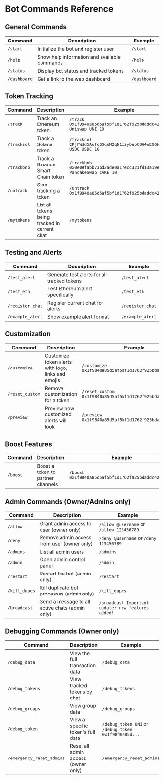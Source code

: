 # Bot Commands Reference

## General Commands

| Command | Description | Example |
|---------|-------------|---------|
| `/start` | Initialize the bot and register user | `/start` |
| `/help` | Show help information and available commands | `/help` |
| `/status` | Display bot status and tracked tokens | `/status` |
| `/dashboard` | Get a link to the web dashboard | `/dashboard` |

## Token Tracking

| Command | Description | Example |
|---------|-------------|---------|
| `/track` | Track an Ethereum token | `/track 0x1f9840a85d5af5bf1d1762f925bdaddc4201f984 Uniswap UNI 10` |
| `/tracksol` | Track a Solana token | `/tracksol EPjFWdd5AufqSSqeM2qN1xzybapC8G4wEGGkZwyTDt1v USDC USDC 10` |
| `/trackbnb` | Track a Binance Smart Chain token | `/trackbnb 0x0e09fabb73bd3ade0a17ecc321fd13a19e81ce82 PancakeSwap CAKE 10` |
| `/untrack` | Stop tracking a token | `/untrack 0x1f9840a85d5af5bf1d1762f925bdaddc4201f984` |
| `/mytokens` | List all tokens being tracked in current chat | `/mytokens` |

## Testing and Alerts

| Command | Description | Example |
|---------|-------------|---------|
| `/test_alert` | Generate test alerts for all tracked tokens | `/test_alert` |
| `/test_eth` | Test Ethereum alert specifically | `/test_eth` |
| `/register_chat` | Register current chat for alerts | `/register_chat` |
| `/example_alert` | Show example alert format | `/example_alert` |

## Customization

| Command | Description | Example |
|---------|-------------|---------|
| `/customize` | Customize token alerts with logo, links and emojis | `/customize 0x1f9840a85d5af5bf1d1762f925bdaddc4201f984` |
| `/reset_custom` | Remove customization for a token | `/reset_custom 0x1f9840a85d5af5bf1d1762f925bdaddc4201f984` |
| `/preview` | Preview how customized alerts will look | `/preview 0x1f9840a85d5af5bf1d1762f925bdaddc4201f984` |

## Boost Features

| Command | Description | Example |
|---------|-------------|---------|
| `/boost` | Boost a token to partner channels | `/boost 0x1f9840a85d5af5bf1d1762f925bdaddc4201f984` |

## Admin Commands (Owner/Admins only)

| Command | Description | Example |
|---------|-------------|---------|
| `/allow` | Grant admin access to user (owner only) | `/allow @username` or `/allow 123456789` |
| `/deny` | Remove admin access from user (owner only) | `/deny @username` or `/deny 123456789` |
| `/admins` | List all admin users | `/admins` |
| `/admin` | Open admin control panel | `/admin` |
| `/restart` | Restart the bot (admin only) | `/restart` |
| `/kill_dupes` | Kill duplicate bot processes (admin only) | `/kill_dupes` |
| `/broadcast` | Send a message to all active chats (admin only) | `/broadcast Important update: new features added!` |

## Debugging Commands (Owner only)

| Command | Description | Example |
|---------|-------------|---------|
| `/debug_data` | View the full transaction data | `/debug_data` |
| `/debug_tokens` | View tracked tokens by chat | `/debug_tokens` |
| `/debug_groups` | View group data | `/debug_groups` |
| `/debug_token` | View a specific token's full data | `/debug_token UNI` or `/debug_token 0x1f9840a85d...` |
| `/emergency_reset_admins` | Reset all admin access (owner only) | `/emergency_reset_admins` |